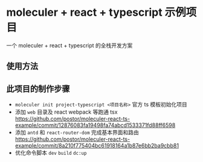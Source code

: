 # moleculer + react + typescript 示例项目

一个 moleculer + react + typescript 的全栈开发方案

## 使用方法

## 此项目的制作步骤

- `moleculer init project-typescript <项目名称>` 官方 ts 模板初始化项目
- 添加 `web` 目录及 react webpack 等跑通 tsx  https://github.com/postor/moleculer-react-ts-example/commit/12876083fa19498fa74abcd1533371fd88ff6598
- 添加 `antd` 和 `react-router-dom` 完成基本界面和路由 https://github.com/postor/moleculer-react-ts-example/commit/8a210f775404bc61918164a1b87e6bb2ba9cbb81
- 优化命令脚本 `dev` `build` `dc:up` 